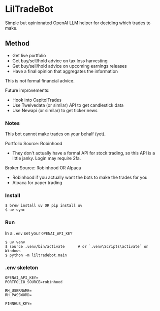 # LilTradeBot

Simple but opinionated OpenAI LLM helper for deciding which trades to make.

## Method

* Get live portfolio
* Get buy/sell/hold advice on tax loss harvesting
* Get buy/sell/hold advice on upcoming earnings releases
* Have a final opinion that aggregates the information

This is not formal financial advice.

Future improvements:
* Hook into CapitolTrades
* Use Twelvedata (or similar) API to get candlestick data
* Use Newapi (or similar) to get ticker news

### Notes

This bot cannot make trades on your behalf (yet).

Portfolio Source: Robinhood
- They don't actually have a formal API for stock trading, so this API is a little janky. Login may require 2fa.

Broker Source: Robinhood OR Alpaca
- Robinhood if you actually want the bots to make the trades for you
- Alpaca for paper trading

### Install 

```
$ brew install uv OR pip install uv
$ uv sync
```

### Run

In a `.env` set your `OPENAI_API_KEY`

```
$ uv venv
$ source .venv/bin/activate      # or `.venv\Scripts\activate` on Windows
$ python -m liltradebot.main
```


### .env skeleton

```
OPENAI_API_KEY=
PORTFOLIO_SOURCE=robinhood

RH_USERNAME=
RH_PASSWORD=

FINNHUB_KEY=
```